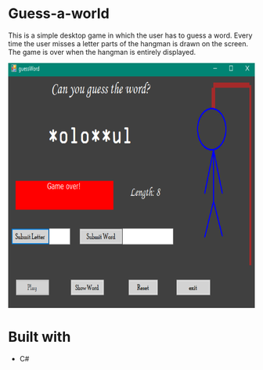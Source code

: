 # Guess-a-world

This is a simple desktop game in which the user has to guess a word. Every time the user misses a letter parts 
of the hangman is drawn on the screen. The game is over when the hangman is entirely displayed.

<img src="https://github.com/dajalac/Guess-a-world/blob/main/guessWord/app-screenshot.PNG" height="500" />

# Built with

- C#
